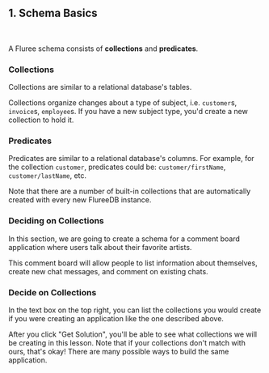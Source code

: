 ## 1. Schema Basics
<br/>

A Fluree schema consists of **collections** and **predicates**. 

### Collections
Collections are similar to a relational database's tables. 

Collections organize changes about a type of subject, i.e. `customer`s, `invoice`s, `employee`s. If you have a new subject type, you'd create a new collection to hold it.

### Predicates
Predicates are similar to a relational database's columns. For example, for the collection `customer`, predicates could be: `customer/firstName`, `customer/lastName`, etc.

Note that there are a number of built-in collections that are automatically created with every new FlureeDB instance.

### Deciding on Collections
In this section, we are going to create a schema for a comment board application where users talk about their favorite artists. 

This comment board will allow people to list information about themselves, create new chat messages, and comment on existing chats. 

<div class="challenge">
<h3>Decide on Collections</h3>
<p>In the text box on the top right, you can list the collections you would create if you were creating an application like the one described above.</p>
<p>After you click "Get Solution", you'll be able to see what collections we will be creating in this lesson. Note that if your collections don't match with ours, that's okay! There are many possible ways to build the same application.</p>
</div>
<br/>
<br/>

